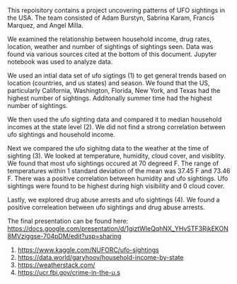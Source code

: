 This repoisitory contains a project uncovering patterns of UFO sightings in the USA. The team consisted of Adam Burstyn, Sabrina Karam, Francis Marquez, and Angel Milla.

We examined the relationship between household income, drug rates, location, weather and number of sightings of sightings seen. Data was found via various sources cited at the bottom of this document. Jupyter notebook was used to analyze data.

We used an intial data set of ufo sigtings (1) to get general trends based on location (countries, and us states) and season. We found that the US, particularly California, Washington, Florida, New York, and Texas had the highest number of sightings. Additonally summer time had the highest number of sightings.

We then used the ufo sighting data and compared it to median household incomes at the state level (2). We did not find a strong correlation between ufo sightings and household income.

Next we compared the ufo sighitng data to the weather at the time of sighting (3). We looked at temperature, humidity, cloud cover, and visiblity. 
We found that most ufo sightings occured at 70 degreed F. The range of temperatures within 1 standard deviation of the mean was 37.45 F and 73.46 F.
There was a positive correlation between humidity and ufo sightings.
Ufo sightings were found to be highest during high visibility and 0 cloud cover.

Lastly, we explored drug abuse arrests and ufo sightings (4). We found a positive correleation between ufo sightings and drug abuse arrests.

The final presentation can be found here:
https://docs.google.com/presentation/d/1giztWIeQqhNX_YHvSTF3RjkEKON8MVziggse-704pDM/edit?usp=sharing

1. https://www.kaggle.com/NUFORC/ufo-sightings
2. https://data.world/garyhoov/household-income-by-state
3. https://weatherstack.com/
4. https://ucr.fbi.gov/crime-in-the-u.s
